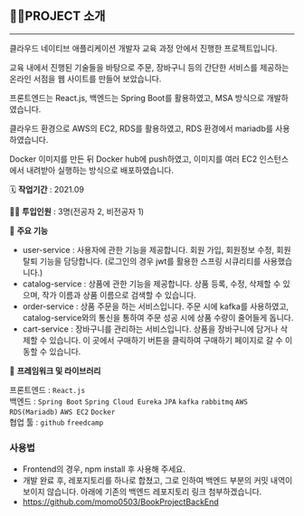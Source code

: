 ## 👩‍🏫PROJECT 소개

---

클라우드 네이티브 애플리케이션 개발자 교육 과정 안에서 진행한 프로젝트입니다.

교육 내에서 진행된 기술들을 바탕으로 주문, 장바구니 등의 간단한 서비스를 제공하는 온라인 서점을 웹 사이트를 만들어 보았습니다.

프론트엔드는 React.js, 백엔드는 Spring Boot를 활용하였고, MSA 방식으로 개발하였습니다. 

클라우드 환경으로 AWS의 EC2, RDS를 활용하였고, RDS 환경에서 mariadb를 사용하였습니다.

Docker 이미지를 만든 뒤 Docker hub에 push하였고, 이미지를 여러 EC2 인스턴스에서 내려받아 실행하는 방식으로 배포하였습니다.

🗓️ **작업기간** : 2021.09

👨‍💻 **투입인원** : 3명(전공자 2, 비전공자 1)

📒 **주요 기능** 

- user-service : 사용자에 관한 기능을 제공합니다. 회원 가입, 회원정보 수정, 회원 탈퇴 기능을 담당합니다. (로그인의 경우 jwt를 활용한 스프링 시큐리티를 사용했습니다.)
- catalog-service : 상품에 관한 기능을 제공합니다. 상품 등록, 수정, 삭제할 수 있으며, 작가 이름과 상품 이름으로 검색할 수 있습니다.
- order-service : 상품 주문을 하는 서비스입니다. 주문 시에 kafka를 사용하였고, catalog-service와의 통신을 통하여 주문 성공 시에 상품 수량이 줄어들게 돕니다.
- cart-service : 장바구니를 관리하는 서비스입니다. 상품을 장바구니에 담거나 삭제할 수 있습니다. 이 곳에서 구매하기 버튼을 클릭하여 구매하기 페이지로 갈 수 이동할 수 있습니다.

🌱 **프레임워크 및 라이브러리**

프론트엔드 : `React.js`  
백엔드 : `Spring Boot` `Spring Cloud Eureka` `JPA` `kafka` `rabbitmq` `AWS RDS(Mariadb)` `AWS EC2` `Docker`  
협업 툴 : `github` `freedcamp`

### 사용법
- Frontend의 경우, npm install 후 사용해 주세요.
- 개발 완료 후, 레포지토리를 하나로 합쳤고, 그로 인하여 백엔드 부분의 커밋 내역이 보이지 않습니다. 아래에 기존의 백엔드 레포지토리 링크 첨부하겠습니다.
- https://github.com/momo0503/BookProjectBackEnd


